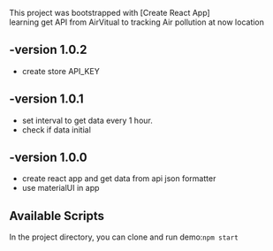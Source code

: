 This project was bootstrapped with [Create React App]   
learning  get API from AirVitual to tracking Air pollution at now location

## -version 1.0.2
- create store API_KEY 
## -version 1.0.1
- set interval to get data every 1 hour.
- check if data initial
## -version 1.0.0
- create react app and get data from api json formatter
- use materialUI in app 

## Available Scripts

In the project directory,
you can clone and run demo:`npm start`

###
